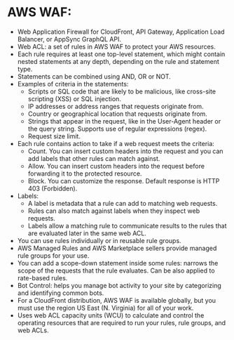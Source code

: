 # AWS WAF:
- Web Application Firewall for CloudFront, API Gateway, Application Load Balancer, or AppSync GraphQL API. 
- Web ACL: a set of rules in AWS WAF to protect your AWS resources.
- Each rule requires at least one top-level statement, which might contain nested statements at any depth, depending on the rule and statement type. 
- Statements can be combined using AND, OR or NOT.
- Examples of criteria in the statements:
	- Scripts or SQL code that are likely to be malicious, like cross-site scripting (XSS) or SQL injection.
	- IP addresses or address ranges that requests originate from.
	- Country or geographical location that requests originate from.
	- Strings that appear in the request, like in the User-Agent header or the query string. Supports use of regular expressions (regex).
	- Request size limit.
- Each rule contains action to take if a web request meets the criteria:
	- Count. You can insert custom headers into the request and you can add labels that other rules can match against. 
	- Allow. You can insert custom headers into the request before forwarding it to the protected resource. 
	- Block. You can customize the response. Default response is HTTP 403 (Forbidden).
- Labels:
	- A label is metadata that a rule can add to matching web requests. 
	- Rules can also match against labels when they inspect web requests.
	- Labels allow a matching rule to communicate results to the rules that are evaluated later in the same web ACL. 
- You can use rules individually or in reusable rule groups. 
- AWS Managed Rules and AWS Marketplace sellers provide managed rule groups for your use. 
- You can add a scope-down statement inside some rules: narrows the scope of the requests that the rule evaluates. Can be also applied to rate-based rules.
- Bot Control: helps you manage bot activity to your site by categorizing and identifying common bots.
- For a CloudFront distribution, AWS WAF is available globally, but you must use the region US East (N. Virginia) for all of your work. 
- Uses web ACL capacity units (WCU) to calculate and control the operating resources that are required to run your rules, rule groups, and web ACLs. 